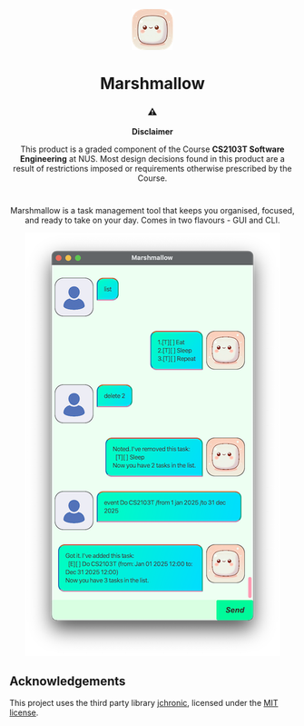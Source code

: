 <div align="center">

![Marshmallow icon](docs/logo.png)

# Marshmallow

### ⚠️
**Disclaimer**

This product is a graded component of the Course **CS2103T Software Engineering** at NUS. Most design decisions found in this product are a result of restrictions imposed or requirements otherwise prescribed by the Course.

#

Marshmallow is a task management tool that keeps you organised, focused, and ready to take on your day. Comes in two flavours - GUI and CLI.

![User interface screenshot](docs/Ui.png)

</div>

## Acknowledgements

This project uses the third party library [jchronic](https://github.com/samtingleff/jchronic), licensed under the [MIT license](https://github.com/samtingleff/jchronic/blob/master/LICENSE).
